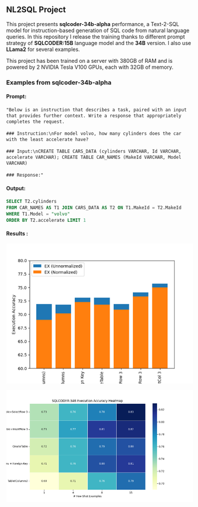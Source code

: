 ## NL2SQL Project

This project presents **sqlcoder-34b-alpha** performance, a Text-2-SQL model for instruction-based generation of SQL code from natural language queries. In this repository I release the training thanks to different prompt strategy of **SQLCODER:15B** language model and the **34B** version. I also use **LLama2** for several examples.

This project has been trained on a server with 380GB of RAM and is powered by 2 NVIDIA Tesla V100 GPUs, each with 32GB of memory.

### Examples from sqlcoder-34b-alpha

#### Prompt:

```
"Below is an instruction that describes a task, paired with an input that provides further context. Write a response that appropriately completes the request.

### Instruction:\nFor model volvo, how many cylinders does the car with the least accelerate have?

### Input:\nCREATE TABLE CARS_DATA (cylinders VARCHAR, Id VARCHAR, accelerate VARCHAR); CREATE TABLE CAR_NAMES (MakeId VARCHAR, Model VARCHAR)

### Response:"
```
#### Output:

```sql
SELECT T2.cylinders
FROM CAR_NAMES AS T1 JOIN CARS_DATA AS T2 ON T1.MakeId = T2.MakeId
WHERE T1.Model = "volvo"
ORDER BY T2.accelerate LIMIT 1
```

#### Results : 

![My Image](figures/ex_accuracy.png)








![My Image](figures/ex_accuracy_heatmap.png)

